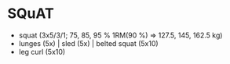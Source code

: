 # SQuAT
* squat (3x5/3/1; 75, 85, 95 % 1RM(90 %) => 127.5, 145, 162.5 kg)
* lunges (5x) | sled (5x) | belted squat (5x10)
* leg curl (5x10)
